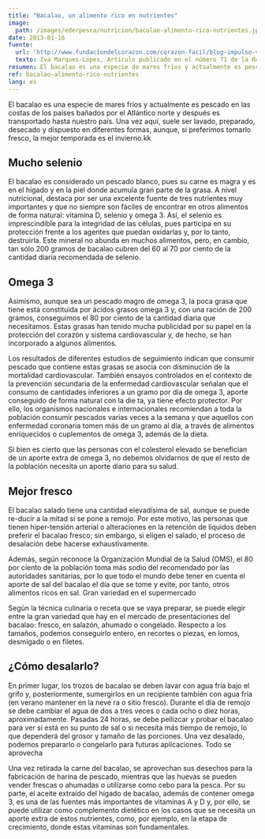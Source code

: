 ```yaml
---
title: "Bacalao, un alimento rico en nutrientes"
image:
  path: /images/ederpesca/nutricion/bacalao-alimento-rico-nutrientes.jpg
date: 2013-01-16
fuente:
  url: 'http://www.fundaciondelcorazon.com/corazon-facil/blog-impulso-vital/2524-bacalao-fuente-nutrientes-que-escasean-en-muchos-alimentos.html'
  texto: Iva Marques-Lopes, Artículo publicado en el número 71 de la Revista Corazón y Salud
resumen: El bacalao es una especie de mares fríos y actualmente es pescado en las costas de los países bañados por el Atlántico norte y después es transportado hasta nuestro país.
ref: bacalao-alimento-rico-nutrientes
lang: es
---
```


El bacalao es una especie de mares fríos y actualmente es pescado en las costas de los países bañados por el Atlántico norte y después es transportado hasta nuestro país. Una vez aquí, suele ser lavado, preparado, desecado y dispuesto en diferentes formas, aunque, si preferimos tomarlo fresco, la mejor temporada es el invierno.kk

## Mucho selenio

El bacalao es considerado un pescado blanco, pues su carne es magra y es en el hígado y en la piel donde acumula gran parte de la grasa. A nivel nutricional, destaca por ser una excelente fuente de tres nutrientes muy importantes y que no siempre son fáciles de encontrar en otros alimentos de forma natural: vitamina D, selenio y omega 3. Así, el selenio es imprescindible para la integridad de las células, pues participa en su protección frente a los agentes que puedan oxidarlas y, por lo tanto, destruirla. Este mineral no abunda en muchos alimentos, pero, en cambio, tan sólo 200 gramos de bacalao cubren del 60 al 70 por ciento de la cantidad diaria recomendada de selenio.

## Omega 3

Asimismo, aunque sea un pescado magro de omega 3, la poca grasa que tiene está constituida por ácidos grasos omega 3 y, con una ración de 200 gramos, conseguimos el 80 por ciento de la cantidad diaria que necesitamos. Estas grasas han tenido mucha publicidad por su papel en la protección del corazón y sistema cardiovascular y, de hecho, se han incorporado a algunos alimentos.

Los resultados de diferentes estudios de seguimiento indican que consumir pescado que contiene estas grasas se asocia con disminución de la mortalidad cardiovascular. También ensayos controlados en el contexto de la prevención secundaria de la enfermedad cardiovascular señalan que el consumo de cantidades inferiores a un gramo por día de omega 3, aporte conseguido de forma natural con la die ta, ya tiene efecto protector. Por ello, los organismos nacionales e internacionales recomiendan a toda la población consumir pescados varias veces a la semana y que aquellos con enfermedad coronaria tomen más de un gramo al día, a través de alimentos enriquecidos o cuplementos de omega 3, además de la dieta.

Si bien es cierto que las personas con el colesterol elevado se benefician de un aporte extra de omega 3, no debemos olvidarnos de que el resto de la población necesita un aporte diario para su salud.

## Mejor fresco

El bacalao salado tiene una cantidad elevadísima de sal, aunque se puede re-ducir a la mitad si se pone a remojo. Por este motivo, las personas que tienen hiper-tensión arterial o alteraciones en la retención de líquidos deben preferir el bacalao fresco; sin embargo, si eligen el salado, el proceso de desalación debe hacerse exhaustivamente.

Además, según reconoce la Organización Mundial de la Salud (OMS), el 80 por ciento de la población toma más sodio del recomendado por las autoridades sanitarias, por lo que todo el mundo debe tener en cuenta el aporte de sal del bacalao el día que se tome y evite, por tanto, otros alimentos ricos en sal.
Gran variedad en el supermercado

Según la técnica culinaria o receta que se vaya preparar, se puede elegir entre la gran variedad que hay en el mercado de presentaciones del bacalao: fresco, en salazón, ahumado o congelado. Respecto a los tamaños, podemos conseguirlo entero, en recortes o piezas, en lomos, desmigado o en filetes.

## ¿Cómo desalarlo?

En primer lugar, los trozos de bacalao se deben lavar con agua fría bajo el grifo y, posteriormente, sumergirlos en un recipiente también con agua fría (en verano mantener en la neve ra o sitio fresco). Durante el día de remojo se debe cambiar el agua de dos a tres veces o cada ocho o diez horas, aproximadamente. Pasadas 24 horas, se debe pellizcar y probar el bacalao para ver si está en su punto de sal o si necesita más tiempo de remojo, lo que dependerá del grosor y tamaño de las porciones. Una vez desalado, podemos prepararlo o congelarlo para futuras aplicaciones.
Todo se aprovecha

Una vez retirada la carne del bacalao, se aprovechan sus desechos para la fabricación de harina de pescado, mientras que las huevas se pueden vender frescas o ahumadas o utilizarse como cebo para la pesca. Por su parte, el aceite extraído del hígado de bacalao, además de contener omega 3, es una de las fuentes más importantes de vitaminas A y D y, por ello, se puede utilizar como complemento dietético en los casos que se necesita un aporte extra de estos nutrientes, como, por ejemplo, en la etapa de crecimiento, donde estas vitaminas son fundamentales.
